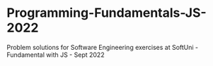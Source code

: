 # Programming-Fundamentals-JS-2022
Problem solutions for Software Engineering exercises at SoftUni - Fundamental with JS - Sept 2022
